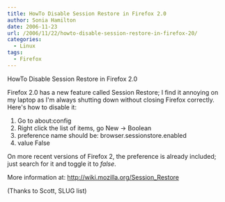 ```yaml
---
title: HowTo Disable Session Restore in Firefox 2.0
author: Sonia Hamilton
date: 2006-11-23
url: /2006/11/22/howto-disable-session-restore-in-firefox-20/
categories:
  - Linux
tags:
  - Firefox
---
```

HowTo Disable Session Restore in Firefox 2.0
<!--more-->

Firefox 2.0 has a new feature called Session Restore; I find it annoying on my laptop as I'm always shutting down without closing Firefox correctly. Here's how to disable it:

  1. Go to about:config
  2. Right click the list of items, go New -> Boolean
  3. preference name should be: browser.sessionstore.enabled
  4. value False

On more recent versions of Firefox 2, the preference is already included; just search for it and toggle it to *false*.

More information at: <http://wiki.mozilla.org/Session_Restore>

(Thanks to Scott, SLUG list)

